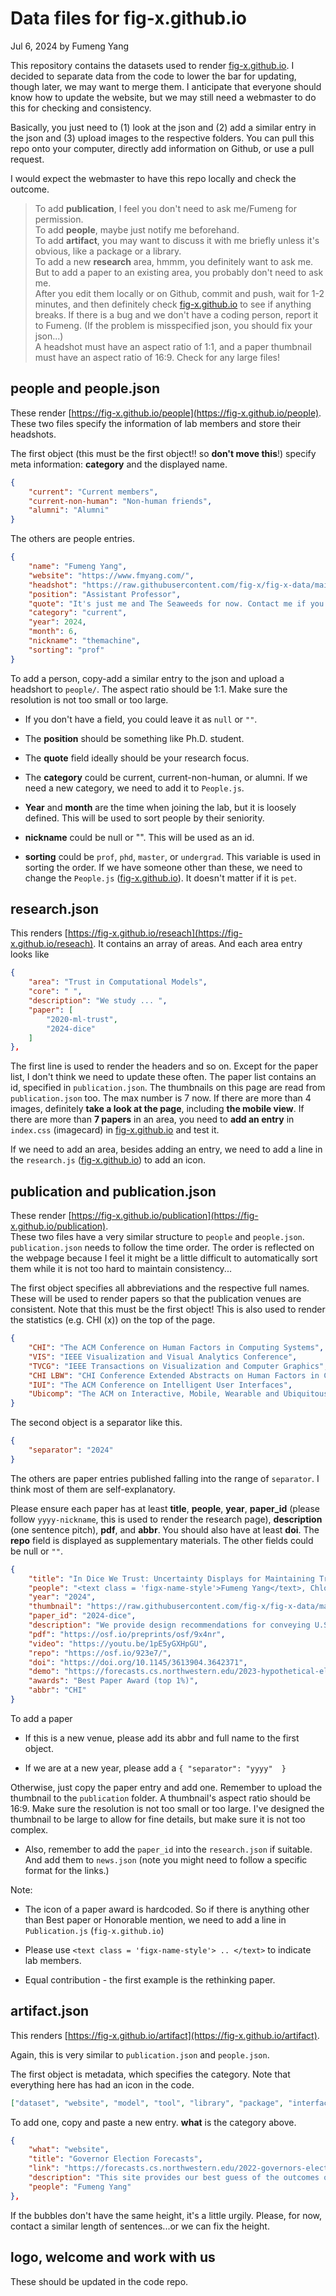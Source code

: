 # Data files for fig-x.github.io 

Jul 6, 2024 by Fumeng Yang

This repository contains the datasets used to render [fig-x.github.io](https://github.com/fig-x/fig-x.github.io/tree/main). I decided to separate data from the code to lower the bar for updating, though later, we may want to merge them. I anticipate that everyone should know how to update the website, but we may still need a webmaster to do this for checking and consistency. 

Basically, you just need to (1) look at the json and (2) add a similar entry in the json and  (3) upload images to the respective folders. You can pull this repo onto your computer, directly add information on Github, or use a pull request. 

I would expect the webmaster to have this repo locally and check the outcome.  
> To add **publication**, I feel you don't need to ask me/Fumeng for permission.    
To add **people**, maybe just notify me beforehand.    
To add **artifact**, you may want to discuss it with me briefly unless it's obvious, like a package or a library.      
To add a new **research** area, hmmm, you definitely want to ask me.   But to add a paper to an existing area, you probably don't need to ask me.   
After you edit them locally or on Github, commit and push, wait for 1-2 minutes, and then definitely check [fig-x.github.io](https://github.com/fig-x/fig-x.github.io/tree/main) to see if anything breaks. If there is a bug and we don't have a coding person, report it to Fumeng. (If the problem is misspecified json, you should fix your json...)   
A headshot must have an aspect ratio of 1:1, and a paper thumbnail must have an aspect ratio of 16:9. Check for any large files! 


## people and people.json

These render [https://fig-x.github.io/people](https://fig-x.github.io/people).  These two files specify the information of lab members and store their headshots. 

The first object (this must be the first object!! so **don't move this**!) specify meta information: **category** and the displayed name. 

```json
{
    "current": "Current members",
    "current-non-human": "Non-human friends",
    "alumni": "Alumni"
}
```

The others are people entries.

```json
{
    "name": "Fumeng Yang",
    "website": "https://www.fmyang.com/",
    "headshot": "https://raw.githubusercontent.com/fig-x/fig-x-data/main/people/Fumeng-Yang.JPG",
    "position": "Assistant Professor",
    "quote": "It's just me and The Seaweeds for now. Contact me if you are interested in working with me!",
    "category": "current",
    "year": 2024,
    "month": 6,
    "nickname": "themachine",
    "sorting": "prof"
}
```

To add a person, copy-add a similar entry to the json and upload a headshort to `people/`. The aspect ratio should be 1:1. Make sure the resolution is not too small or too large. 

- If you don't have a field, you could leave it as `null` or `""`.   

- The **position** should be something like Ph.D. student. 
  
- The **quote** field ideally should be your research focus. 
  
- The **category** could be current, current-non-human, or alumni. If we need a new category, we need to add it to `People.js`. 

- **Year** and **month** are the time when joining the lab, but it is loosely defined. This will be used to sort people by their seniority. 
  
- **nickname** could be null or "". This will be used as an id.

- **sorting** could be `prof`, `phd`, `master`, or `undergrad`. This variable is used in sorting the order. If we have someone other than these, we need to change the `People.js` ([fig-x.github.io](https://github.com/fig-x/fig-x.github.io/tree/main)). It doesn't matter if it is `pet`.


## research.json

This renders [https://fig-x.github.io/reseach](https://fig-x.github.io/reseach). It contains an array of areas. And each area entry looks like

```json
{
    "area": "Trust in Computational Models",
    "core": " ",
    "description": "We study ... ",
    "paper": [
        "2020-ml-trust",
        "2024-dice"
    ]
},

```

The first line is used to render the headers and so on. Except for the paper list, I don't think we need to update these often. The paper list contains an id, specified in `publication.json`. The thumbnails on this page are read from `publication.json` too. The max number is 7 now. If there are more than 4 images, definitely **take a look at the page**, including **the mobile view**. If there are more than **7 papers** in an area, you need to **add an entry** in `index.css` (imagecard) in [fig-x.github.io](https://github.com/fig-x/fig-x.github.io/tree/main) and test it.

If we need to add an area, besides adding an entry, we need to add a line in the `research.js` ([fig-x.github.io](https://github.com/fig-x/fig-x.github.io/tree/main)) to add an icon.



## publication and publication.json

These render [https://fig-x.github.io/publication](https://fig-x.github.io/publication).  
These two files have a very similar structure to `people` and `people.json`. `publication.json` needs to follow the time order. The order is reflected on the webpage because I feel it might be a little difficult to automatically sort them while it is not too hard to maintain consistency...

The first object specifies all abbreviations and the respective full names. These will be used to render papers so that the publication venues are consistent. Note that this must be the first object! This is also used to render the statistics (e.g. CHI (x)) on the top of the page.

```json
{
    "CHI": "The ACM Conference on Human Factors in Computing Systems",
    "VIS": "IEEE Visualization and Visual Analytics Conference",
    "TVCG": "IEEE Transactions on Visualization and Computer Graphics",
    "CHI LBW": "CHI Conference Extended Abstracts on Human Factors in Computing Systems",
    "IUI": "The ACM Conference on Intelligent User Interfaces",
    "Ubicomp": "The ACM on Interactive, Mobile, Wearable and Ubiquitous Technologies"
}
```

The second object is a separator like this. 

```json
{
    "separator": "2024" 
}
```

The others are paper entries published falling into the range of `separator`. I think most of them are self-explanatory. 

Please ensure each paper has at least **title**, **people**, **year**, **paper_id** (please follow `yyyy-nickname`, this is used to render the research page), **description** (one sentence pitch), **pdf**, and **abbr**. You should also have at least **doi**. The **repo** field is displayed as supplementary materials. The other fields could be null or `""`.

```json
{
    "title": "In Dice We Trust: Uncertainty Displays for Maintaining Trust in Election Forecasts Over Time",
    "people": "<text class = 'figx-name-style'>Fumeng Yang</text>, Chloe Mortenson, Erik C. Nisbet, Nicholas Diakopoulos, Matthew Kay",
    "year": "2024",
    "thumbnail": "https://raw.githubusercontent.com/fig-x/fig-x-data/main/publication/2024-dice.png",
    "paper_id": "2024-dice",
    "description": "We provide design recommendations for conveying U.S. presidential election forecasts",
    "pdf": "https://osf.io/preprints/osf/9x4nr",
    "video": "https://youtu.be/1pE5yGXHpGU",
    "repo": "https://osf.io/923e7/",
    "doi": "https://doi.org/10.1145/3613904.3642371",
    "demo": "https://forecasts.cs.northwestern.edu/2023-hypothetical-elections/?PROLIFIC_PID=use_testing_or_a_very_long_string",
    "awards": "Best Paper Award (top 1%)",
    "abbr": "CHI"
}
```

To add a paper


- If this is a new venue, please add its abbr and full name to the first object. 

- If we are at a new year, please add a `{
     "separator": "yyyy" 
}`

Otherwise, just copy the paper entry and add one. Remember to upload the thumbnail to the `publication` folder. A thumbnail's aspect ratio should be 16:9. Make sure the resolution is not too small or too large. I've designed the thumbnail to be large to allow for fine details, but make sure it is not too complex. 

- Also, remember to add the `paper_id` into the `research.json` if suitable. And add them to `news.json` (note you might need to follow a specific format for the links.)  

Note: 

- The icon of a paper award is hardcoded. So if there is anything other than Best paper or Honorable mention, we need to add a line in `Publication.js` (`fig-x.github.io`)

- Please use `<text class = 'figx-name-style'> .. </text>` to indicate lab members.

- Equal contribution - the first example is the rethinking paper. 

## artifact.json

This renders [https://fig-x.github.io/artifact](https://fig-x.github.io/artifact).  

Again, this is very similar to `publication.json` and `people.json`. 

The first object is metadata, which specifies the category. Note that everything here has had an icon in the code. 

```json
["dataset", "website", "model", "tool", "library", "package", "interface"]
```


To add one, copy and paste a new entry. **what** is the category above.

```json
{
    "what": "website",
    "title": "Governor Election Forecasts",
    "link": "https://forecasts.cs.northwestern.edu/2022-governors-elections",
    "description": "This site provides our best guess of the outcomes of the 2022 governor elections in the U.S.",
    "people": "Fumeng Yang"
},
```

If the bubbles don't have the same height, it's a little urgily. Please, for now, contact a similar length of sentences...or we can fix the height.

## logo, welcome and work with us

These should be updated in the code repo.
